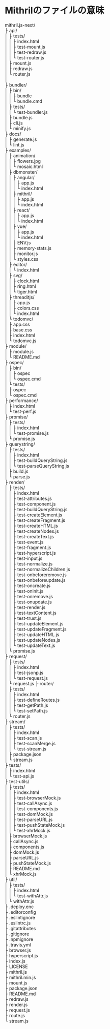 # Mithrilのファイルの意味

mithril.js-next/  
	├ api/  
	│ ├ tests/  
	│ │  ├ index.html  
	│ │  ├ test-mount.js  
	│ │  ├ test-redraw.js  
	│ │  └ test-router.js  
	│ ├ mount.js  
	│ ├ redraw.js  
	│ └ router.js  
	│  
	├ bundler/  
	│ ├ bin/  
	│ │ ├ bundle  
	│ │ └ bundle.cmd  
	│ ├ tests/  
	│ │ └ test-bundler.js  
	│ ├ bundle.js  
	│ ├ cli.js  
	│ └ minify.js  
	├ docs/  
	│ ├ generate.js  
	│ └ lint.js  
	├ examples/  
	│ ├ animation/  
	│ │ ├ flowers.jpg  
	│ │ └ mosaic.html  
	│ ├ dbmonster/  
	│ │  ├ angular/  
	│ │  │  ├ app.js  
	│ │  │  └ index.html  
	│ │  ├ mithril/  
	│ │  │  ├ app.js  
	│ │  │  └ index.html  
	│ │  ├ react/  
	│ │  │  ├ app.js  
	│ │  │  └ index.html  
	│ │  ├ vue/  
	│ │  │  ├ app.js  
	│ │  │  └ index.html  
	│ │  ├ ENV.js  
	│ │  ├ memory-stats.js  
	│ │  ├ monitor.js  
	│ │  └ styles.css  
	│ ├ editor/  
	│ │  └ index.html  
	│ ├ svg/  
	│ │  ├ clock.html  
	│ │  ├ ring.html  
	│ │  └ tiger.html  
	│ ├ threaditjs/  
	│ │  ├ app.js  
	│ │  ├ colors.css  
	│ │  └ index.html  
	│ └ todomvc/  
	│    ├ app.css  
	│    ├ base.css  
	│    ├ index.html  
	│    └ todomvc.js  
	├ module/  
	│ ├ module.js  
	│ └ README.md  
	├ ospec/  
	│ ├ bin/  
	│ │ ├ ospec  
	│ │ └ ospec.cmd  
	│ └ tests/  
	│    ├ ospec  
	│   └ ospec.cmd  
	├ performance/  
	│ ├ index.html  
	│ └ test-perf.js  
	├ promise/  
	│ ├ tests/  
	│ │  ├ index.html  
	│ │  └ test-promise.js  
	│ └ promise.js  
	├ querystring/  
	│ ├  tests/  
	│ │  ├ index.html  
	│ │  ├ test-buildQueryString.js  
	│ │  └ test-parseQueryString.js  
	│ ├ build.js  
	│ └ parse.js  
	├ render/  
	│ ├ tests/  
	│ │  ├ index.html  
	│ │  ├ test-attributes.js  
	│ │  ├ test-component.js  
	│ │  ├ test-buildQueryString.js  
	│ │  ├ test-createElement.js  
	│ │  ├ test-createFragment.js  
	│ │  ├ test-createHTML.js  
	│ │  ├ test-createNodes.js  
	│ │  ├ test-createText.js  
	│ │  ├ test-event.js  
	│ │  ├ test-fragment.js  
	│ │  ├ test-hyperscript.js  
	│ │  ├ test-input.js  
	│ │  ├ test-normalize.js  
	│ │  ├ test-normalizeChildren.js  
	│ │  ├ test-onbeforeremove.js  
	│ │  ├ test-onbeforeupdate.js  
	│ │  ├ test-oncreate.js  
	│ │  ├ test-oninit.js  
	│ │  ├ test-onremove.js  
	│ │  ├ test-onupdate.js  
	│ │  ├ test-render.js  
	│ │  ├ test-textContent.js  
	│ │  ├ test-trust.js  
	│ │  ├ test-updateElement.js  
	│ │  ├ test-updateFragment.js  
	│ │  ├ test-updateHTML.js  
	│ │  ├ test-updateNodes.js  
	│ │  └ test-updateText.js  
	│ └ promise.js  
	├ request/  
	│ ├ tests/  
	│ │  ├ index.html  
	│ │  ├ test-jsonp.js  
	│ │  └ test-request.js  
	│ └  request.js
	├ router/  
	│ ├ tests/  
	│ │  ├ index.html  
	│ │  ├ test-defineRoutes.js  
	│ │  ├ test-getPath.js  
	│ │  └ test-setPath.js  
	│ └ router.js  
	├ stream/  
	│ ├ tests/  
	│ │  ├ index.html  
	│ │  ├ test-scan.js  
	│ │  ├ test-scanMerge.js  
	│ │  └ test-stream.js  
	│ ├ package.json  
	│ └ stream.js  
	├ tests/  
	│ ├ index.html  
	│ └ test-api.js  
	├ test-utils/  
	│ ├ tests/  
	│ │  ├ index.html  
	│ │  ├ test-browserMock.js  
	│ │  ├ test-callAsync.js  
	│ │  ├ test-components.js  
	│ │  ├ test-domMock.js  
	│ │  ├ test-parseURL.js  
	│ │  ├ test-pushStateMock.js  
	│ │  └ test-xhrMock.js  
	│ ├ browserMock.js  
	│ ├ callAsync.js  
	│ ├ components.js  
	│ ├ domMock.js  
	│ ├ parseURL.js  
	│ ├ pushStateMock.js  
	│ ├ README.md  
	│ └ xhrMock.js  
	├ util/  
	│ ├ tests/  
	│ │  ├ index.html  
	│ │  └ test-withAttr.js  
	│ └ withAttr.js  
	├ .deploy.enc  
	├ .editorconfig  
	├ .eslintignore  
	├ .eslintrc.js  
	├ .gitattributes  
	├ .gitignore  
	├ .npmignore  
	├ .travis.yml  
	├ browser.js  
	├ hyperscript.js  
	├ index.js  
	├ LICENSE  
	├ mithril.js  
	├ mithril.min.js  
	├ mount.js  
	├ package.json  
	├ README.md  
	├ redraw.js  
	├ render.js  
	├ request.js  
	├ route.js  
	└ stream.js  
